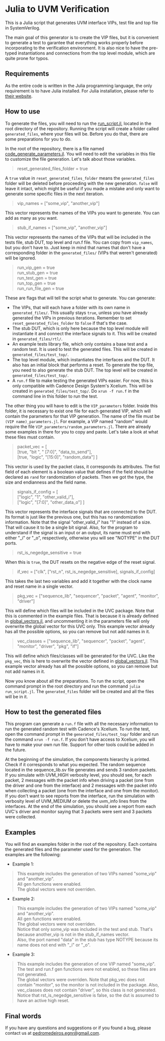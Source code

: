 # Julia to UVM Verification

 This is a Julia script that generates UVM interface VIPs, test file and top file in SystemVerilog.

 The main goal of this generator is to create the VIP files, but it is convenient to generate a test to garantee that everything works properly before incorporating to the verification environment. It is also nice to have the pre-typed instantiations and connections from the top level module, which are quite prone for typos. 

## Requirements

As the entire code is written in the Julia programming language, the only requirement is to have Julia installed. For Julia installation, please refer to [their website](https://julialang.org).

## How to use

To generate the files, you will need to run the [run_script.jl](run_script.jl), located in the root directory of the repository. Running the script will create a folder called `generated_files`, where your files will be. Before you do that, there are some preparations for you to do.

In the root of the repository, there is a file named [code_generate_parameters.jl](code_generate_parameters.jl). You will need to edit the variables in this file to customize the file generation. Let's talk about those variables.

>reset_generated_files_folder = true

A `true` value in `reset_generated_files_folder` means the `generated_files` folder will be deleted before proceeding with the new generation. `false` will leave it intact, which might be useful if you made a mistake and only want to generate some specific files in the next iteration.

>vip_names = ["some_vip", "another_vip"]

This vector represents the names of the VIPs you want to generate. You can add as many as you want.

>stub_if_names = ["some_vip", "another_vip"]

This vector represents the names of the VIPs that will be included in the tests file, stub DUT, top level and run.f file. You can copy from `vip_names`, but you don't have to. Just keep in mind that names that don't have a corresponding folder in the `generated_files/` (VIPs that weren't generated) will be ignored.

>run_vip_gen = true  
>run_stub_gen = true  
>run_test_gen = true  
>run_top_gen = true  
>run_run_file_gen = true

These are flags that will tell the script what to generate. You can generate: 

- The VIPs, that will each have a folder with its own name in `generated_files/`. This usually stays `true`, unless you have already generated the VIPs in previous iterations. Remember to set `reset_generated_files_folder` to `false` if that's the case.
- The stub DUT, which is only here because the top level module will instantiate it and connect the interface signals to it. This will be created in `generated_files/rtl/`.
- An example tests library file, which only contains a base test and a random test. It is used to test the generated files. This will be created in `generated_files/test_top/`.
- The top level module, which instantiates the interfaces and the DUT. It also has an initial block that performs a reset. To generate the top file, you need to also generate the stub DUT. The top level will be created in `generated_files/test_top/`.
- A `run.f` file to make testing the generated VIPs easier. For now, this is only compatible with Cadence Design System's Xcelium. This will be created in `generated_files/test_top/`. Do `xrun -f run.f` in the command line in this folder to run the test.

The other thing you will have to edit is the `VIP_parameters` folder. Inside this folder, it is necessary to exist one file for each generated VIP, which will contain the parameters for that VIP generation. The name of the file must be `(VIP name)_parameters.jl`. For example, a VIP named "random" would require the file `VIP_parameters/random_parameters.jl`. There are already some examples in there for you to copy and paste. Let's take a look at what these files must contain. 

>packet_vec = [  
>  [true, "bit  ", " [7:0]", "data_to_send"],  
>  [true, "logic", "[15:0]", "random_data"] ]

This vector is used by the packet class, it corresponds its attributes. The fist field of each element is a boolean value that defines if the field should be declared as `rand` for randomization of packets. Then we got the type, the size and endianness and the field name. 

>signals_if_config = [  
>  ["logic", "1", "other_valid_i"],  
>  ["logic", "[7:0]", "other_data_o"] ]

This vector represents the interface signals that are connected to the DUT. Its format is just like the previous one, but this has no randomization information. Note that the signal "other_valid_i" has "1" instead of a size. That will cause it to be a single bit signal. Also, for the program to understand if the signal is an input or an output, its name must end with either "_i" or "_o", respectively, otherwise you will see "NOTYPE" in the DUT ports. 

>rst_is_negedge_sensitive = true

When this is `true`, the DUT resets on the negative edge of the reset signal. 

>if_vec = ["clk", ["rst_n", rst_is_negedge_sensitive], signals_if_config]

This takes the last two variables and add it together with the clock name and reset name in a single vector. 

>pkg_vec = ["sequence_lib", "sequencer", "packet", "agent", "monitor", "driver"]

This will define which files will be included in the UVC package. Note that this is commented in the example files. That is because it is already defined in [global_vectors.jl](global_vectors.jl), and uncommenting it in the parameters file will only overwrite the global vector for this UVC only. This example vector already has all the possible options, so you can remove but not add names in it.

>vec_classes = ["sequence_lib", "sequencer", "packet", "agent", "monitor", "driver", "pkg", "if"]

This will define which files/classes will be generated for the UVC. Like the `pkg_vec`, this is here to overwrite the vector defined in [global_vectors.jl](global_vectors.jl). This example vector already has all the possible options, so you can remove but not add names in it.

Now you know about all the preparations. To run the script, open the command prompt in the root directory and run the command `julia run_script.jl`. The `generated_files` folder will be created and all the files will be in it.

## How to test the generated files

This program can generate a `run.f` file with all the necessary information to run the generated random test with Cadence's Xcelium. To run the test, open the command prompt in the `generated_files/test_top/` folder and run the command `xrun -f run.f`. If you don't have access to Xcelium, you will have to make your own run file. Support for other tools could be added in the future. 

At the beginning of the simulation, the components hierarchy is printed. Check if it corresponds to what you expected. The random sequence located in the sequence_lib.sv file generates and sends 3 random packets. If you simulate with UVM_HIGH verbosity level, you should see, for each packet, 2 messages with the packet info when driving a packet (one from the driver and one from the interface) and 2 messages with the packet info when collecting a packet (one from the interface and one from the monitor). If you don't want to see reports from the interface, run the simulation with verbosity level of UVM_MEDIUM or delete the uvm_info lines from the interfaces. At the end of the simulation, you should see a report from each UVC's driver and monitor saying that 3 packets were sent and 3 packets were collected.

## Examples

You will find an examples folder in the root of the repository. Each contains the generated files and the parameter used for the generation. The examples are the following:

- Example 1:

>This example includes the generation of two VIPs named "some_vip" and "another_vip".  
>All gen functions were enabled.  
>The global vectors were not overriden. 

- Example 2:

>This example includes the generation of two VIPs named "some_vip" and "another_vip".  
>All gen functions were enabled.  
>The global vectors were not overriden.  
>Notice that only some_vip was included in the test and stub. That's because another_vip is not in the stub_if_names vector.  
>Also, the port named "data" in the stub has type NOTYPE because its 
name does not end with "_i" or "_o".

- Example 3:

>This example includes the generation of one VIP named "some_vip".  
>The test and run.f gen functions were not enabled, so these files are not generated.  
>The global vectors were overriden. Note that pkg_vec does not contain "monitor", so the monitor is not included in the package. Also, vec_classes does not contain "driver", so this class is not generated.  
>Notice that rst_is_negedge_sensitive is false, so the dut is assumed to have an active high reset.

## Final words

If you have any questions and suggestions or if you found a bug, please contact us at pedromedeiros.egnr@gmail.com.